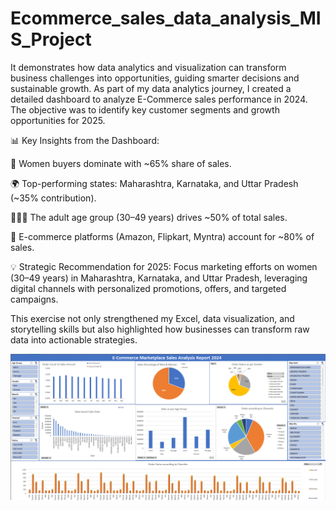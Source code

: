# Ecommerce_sales_data_analysis_MIS_Project
It demonstrates how data analytics and visualization can transform business challenges into opportunities, guiding smarter decisions and sustainable growth.
As part of my data analytics journey, I created a detailed dashboard to analyze E-Commerce sales performance in 2024. The objective was to identify key customer segments and growth opportunities for 2025.

📊 Key Insights from the Dashboard:

👩 Women buyers dominate with ~65% share of sales.

🌍 Top-performing states: Maharashtra, Karnataka, and Uttar Pradesh (~35% contribution).

👨‍👩‍👧 The adult age group (30–49 years) drives ~50% of total sales.

🛒 E-commerce platforms (Amazon, Flipkart, Myntra) account for ~80% of sales.

💡 Strategic Recommendation for 2025:
Focus marketing efforts on women (30–49 years) in Maharashtra, Karnataka, and Uttar Pradesh, leveraging digital channels with personalized promotions, offers, and targeted campaigns.

This exercise not only strengthened my Excel, data visualization, and storytelling skills but also highlighted how businesses can transform raw data into actionable strategies.

![graphics](ECommerce_Sales_Data_Analysis_MIS_Project.png)
